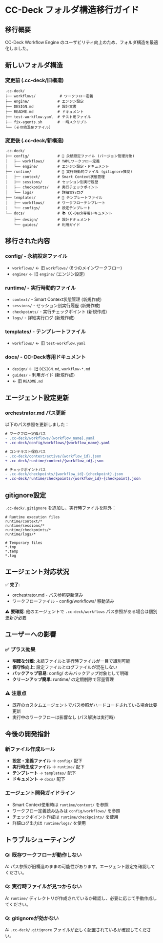 # CC-Deck フォルダ構造移行ガイド

## 移行概要

CC-Deck Workflow Engine のユーザビリティ向上のため、フォルダ構造を最適化しました。

## 新しいフォルダ構造

### 変更前 (.cc-deck/旧構造)
```
.cc-deck/
├── workflows/           # ワークフロー定義
├── engine/             # エンジン設定  
├── DESIGN.md           # 設計文書
├── README.md           # ドキュメント
├── test-workflow.yaml  # テスト用ファイル
├── fix-agents.sh       # 一時スクリプト
└── (その他混在ファイル)
```

### 変更後 (.cc-deck/新構造)
```
.cc-deck/
├── config/             # 🔧 永続設定ファイル (バージョン管理対象)
│   ├── workflows/      # YAMLワークフロー定義
│   └── engine/         # エンジン設定・ドキュメント
├── runtime/            # 🏃 実行時動的ファイル (gitignore推奨)
│   ├── context/        # Smart Context状態管理
│   ├── sessions/       # セッション別実行履歴
│   ├── checkpoints/    # 実行チェックポイント
│   └── logs/           # 詳細実行ログ
├── templates/          # 📝 テンプレートファイル
│   ├── workflows/      # ワークフローテンプレート
│   └── configs/        # 設定テンプレート
└── docs/               # 📚 CC-Deck専用ドキュメント
    ├── design/         # 設計ドキュメント
    └── guides/         # 利用ガイド
```

## 移行された内容

### config/ - 永続設定ファイル
- `workflows/` ← 旧 `workflows/` (6つのメインワークフロー)
- `engine/` ← 旧 `engine/` (エンジン設定)

### runtime/ - 実行時動的ファイル  
- `context/` - Smart Context状態管理 (新規作成)
- `sessions/` - セッション別実行履歴 (新規作成)
- `checkpoints/` - 実行チェックポイント (新規作成)  
- `logs/` - 詳細実行ログ (新規作成)

### templates/ - テンプレートファイル
- `workflows/` ← 旧 `test-workflow.yaml`

### docs/ - CC-Deck専用ドキュメント
- `design/` ← 旧 `DESIGN.md`, `workflow-*.md`
- `guides/` - 利用ガイド (新規作成)
- ← 旧 `README.md`

## エージェント設定更新

### orchestrator.md パス更新
以下のパス参照を更新しました：

```diff
# ワークフロー定義パス
- .cc-deck/workflows/{workflow_name}.yaml
+ .cc-deck/config/workflows/{workflow_name}.yaml

# コンテキスト保存パス  
- .cc-deck/context/active/{workflow_id}.json
+ .cc-deck/runtime/context/{workflow_id}.json

# チェックポイントパス
- .cc-deck/checkpoints/{workflow_id}-{checkpoint}.json  
+ .cc-deck/runtime/checkpoints/{workflow_id}-{checkpoint}.json
```

## gitignore設定

`.cc-deck/.gitignore` を追加し、実行時ファイルを除外：

```gitignore
# Runtime execution files
runtime/context/*
runtime/sessions/*  
runtime/checkpoints/*
runtime/logs/*

# Temporary files
*.tmp
*.temp
*.log
```

## エージェント対応状況

✅ **完了**: 
- orchestrator.md - パス参照更新済み
- ワークフローファイル - config/workflows/ 移動済み

⚠️ **要確認**:
他のエージェントで `.cc-deck/workflows` パス参照がある場合は個別更新が必要

## ユーザーへの影響

### ✅ プラス効果
- **明確な分離**: 永続ファイルと実行時ファイルが一目で識別可能
- **保守性向上**: 設定ファイルとログファイルが混在しない
- **バックアップ容易**: config/ のみバックアップ対象として明確
- **クリーンアップ簡単**: runtime/ の定期削除で容量管理

### ⚠️ 注意点
- 既存のカスタムエージェントでパス参照がハードコードされている場合は要更新
- 実行中のワークフローは影響なし (パス解決は実行時)

## 今後の開発指針

### 新ファイル作成ルール
- **設定・定義ファイル** → `config/` 配下
- **実行時生成ファイル** → `runtime/` 配下  
- **テンプレート** → `templates/` 配下
- **ドキュメント** → `docs/` 配下

### エージェント開発ガイドライン
- Smart Context使用時は `runtime/context/` を参照
- ワークフロー定義読み込みは `config/workflows/` を参照
- チェックポイント作成は `runtime/checkpoints/` を使用
- 詳細ログ出力は `runtime/logs/` を使用

## トラブルシューティング

### Q: 既存ワークフローが動作しない
A: パス参照が旧構造のままの可能性があります。エージェント設定を確認してください。

### Q: 実行時ファイルが見つからない
A: `runtime/` ディレクトリが作成されているか確認し、必要に応じて手動作成してください。

### Q: gitignoreが効かない
A: `.cc-deck/.gitignore` ファイルが正しく配置されているか確認してください。